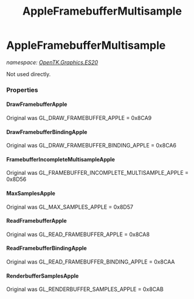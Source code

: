 ﻿---
title: AppleFramebufferMultisample
---

# AppleFramebufferMultisample
_namespace: [OpenTK.Graphics.ES20](N-OpenTK.Graphics.ES20.html)_

Not used directly.



### Properties

#### DrawFramebufferApple
Original was GL_DRAW_FRAMEBUFFER_APPLE = 0x8CA9
#### DrawFramebufferBindingApple
Original was GL_DRAW_FRAMEBUFFER_BINDING_APPLE = 0x8CA6
#### FramebufferIncompleteMultisampleApple
Original was GL_FRAMEBUFFER_INCOMPLETE_MULTISAMPLE_APPLE = 0x8D56
#### MaxSamplesApple
Original was GL_MAX_SAMPLES_APPLE = 0x8D57
#### ReadFramebufferApple
Original was GL_READ_FRAMEBUFFER_APPLE = 0x8CA8
#### ReadFramebufferBindingApple
Original was GL_READ_FRAMEBUFFER_BINDING_APPLE = 0x8CAA
#### RenderbufferSamplesApple
Original was GL_RENDERBUFFER_SAMPLES_APPLE = 0x8CAB

